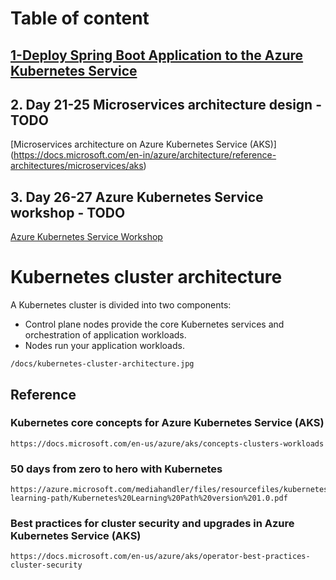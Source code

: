 # Table of content

## [1-Deploy Spring Boot Application to the Azure Kubernetes Service](https://github.com/koolkravi/azure-kubernetes-plaground/tree/master/deploy-a-spring-boot-application)

## 2. Day 21-25 Microservices architecture design      - TODO
[Microservices architecture on Azure Kubernetes Service (AKS)] (https://docs.microsoft.com/en-in/azure/architecture/reference-architectures/microservices/aks)


## 3. Day 26-27 Azure Kubernetes Service workshop	   - TODO
[Azure Kubernetes Service Workshop](https://docs.microsoft.com/en-us/learn/modules/aks-workshop/)

















# Kubernetes cluster architecture

A Kubernetes cluster is divided into two components:

-  Control plane nodes provide the core Kubernetes services and orchestration of application workloads.
-  Nodes run your application workloads.

```
/docs/kubernetes-cluster-architecture.jpg
```

## Reference 

### Kubernetes core concepts for Azure Kubernetes Service (AKS)
```
https://docs.microsoft.com/en-us/azure/aks/concepts-clusters-workloads
```
### 50 days from zero to hero with Kubernetes
```
https://azure.microsoft.com/mediahandler/files/resourcefiles/kubernetes-learning-path/Kubernetes%20Learning%20Path%20version%201.0.pdf
```
### Best practices for cluster security and upgrades in Azure Kubernetes Service (AKS)
```
https://docs.microsoft.com/en-us/azure/aks/operator-best-practices-cluster-security
```
